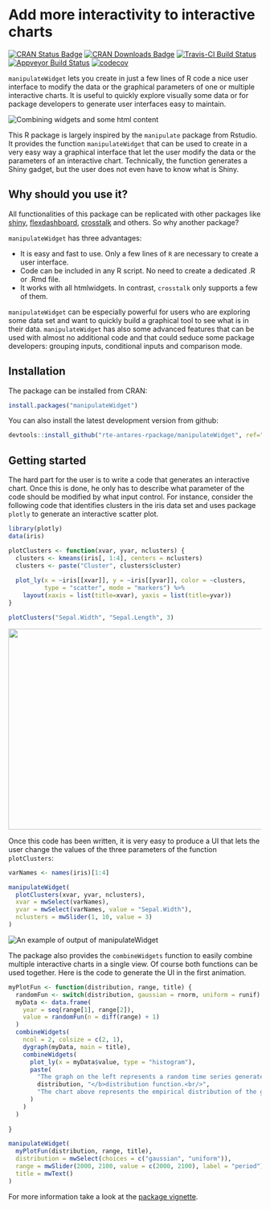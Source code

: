 Add more interactivity to interactive charts
================

[![CRAN Status Badge](http://www.r-pkg.org/badges/version/manipulateWidget)](http://cran.r-project.org/package=manipulateWidget) [![CRAN Downloads Badge](https://cranlogs.r-pkg.org/badges/manipulateWidget)](http://cran.r-project.org/package=manipulateWidget) [![Travis-CI Build Status](https://travis-ci.org/rte-antares-rpackage/manipulateWidget.svg?branch=master)](https://travis-ci.org/rte-antares-rpackage/manipulateWidget) [![Appveyor Build Status](https://ci.appveyor.com/api/projects/status/6y3tdofl0nk7oc4g/branch/master?svg=true)](https://ci.appveyor.com/project/rte-antares-rpackage/manipulatewidget/branch/master)
[![codecov](https://codecov.io/gh/rte-antares-rpackage/manipulateWidget/branch/master/graph/badge.svg)](https://codecov.io/gh/rte-antares-rpackage/manipulateWidget)


`manipulateWidget` lets you create in just a few lines of R code a nice user interface to modify the data or the graphical parameters of one or multiple interactive charts. It is useful to quickly explore visually some data or for package developers to generate user interfaces easy to maintain.

![Combining widgets and some html content](vignettes/fancy-example.gif)

This R package is largely inspired by the `manipulate` package from Rstudio. It provides the function `manipulateWidget` that can be used to create in a very easy way a graphical interface that let the user modify the data or the parameters of an interactive chart. Technically, the function generates a Shiny gadget, but the user does not even have to know what is Shiny.

Why should you use it?
----------------------

All functionalities of this package can be replicated with other packages like [shiny](https://shiny.rstudio.com/), [flexdashboard](http://rmarkdown.rstudio.com/flexdashboard/), [crosstalk](http://rstudio.github.io/crosstalk/) and others. So why another package?

`manipulateWidget` has three advantages:

-   It is easy and fast to use. Only a few lines of `R` are necessary to create a user interface.
-   Code can be included in any R script. No need to create a dedicated .R or .Rmd file.
-   It works with all htmlwidgets. In contrast, `crosstalk` only supports a few of them.

`manipulateWidget` can be especially powerful for users who are exploring some data set and want to quickly build a graphical tool to see what is in their data. `manipulateWidget` has also some advanced features that can be used with almost no additional code and that could seduce some package developers: grouping inputs, conditional inputs and comparison mode.

Installation
------------

The package can be installed from CRAN:

``` r
install.packages("manipulateWidget")
```

You can also install the latest development version from github:

``` r
devtools::install_github("rte-antares-rpackage/manipulateWidget", ref="develop")
```

Getting started
---------------

The hard part for the user is to write a code that generates an interactive chart. Once this is done, he only has to describe what parameter of the code should be modified by what input control. For instance, consider the following code that identifies clusters in the iris data set and uses package `plotly` to generate an interactive scatter plot.

``` r
library(plotly)
data(iris)

plotClusters <- function(xvar, yvar, nclusters) {
  clusters <- kmeans(iris[, 1:4], centers = nclusters)
  clusters <- paste("Cluster", clusters$cluster)
  
  plot_ly(x = ~iris[[xvar]], y = ~iris[[yvar]], color = ~clusters,
          type = "scatter", mode = "markers") %>% 
    layout(xaxis = list(title=xvar), yaxis = list(title=yvar))
}

plotClusters("Sepal.Width", "Sepal.Length", 3)
```

<img src="README_files/figure-markdown_github/kmeans-1.png" width="600" height="400" />

Once this code has been written, it is very easy to produce a UI that lets the user change the values of the three parameters of the function `plotClusters`:

``` r
varNames <- names(iris)[1:4]

manipulateWidget(
  plotClusters(xvar, yvar, nclusters),
  xvar = mwSelect(varNames),
  yvar = mwSelect(varNames, value = "Sepal.Width"),
  nclusters = mwSlider(1, 10, value = 3)
)
```

![An example of output of manipulateWidget](vignettes/example-kmeans.gif)

The package also provides the `combineWidgets` function to easily combine multiple interactive charts in a single view. Of course both functions can be used together. Here is the code to generate the UI in the first animation.

``` r
myPlotFun <- function(distribution, range, title) {
  randomFun <- switch(distribution, gaussian = rnorm, uniform = runif)
  myData <- data.frame(
    year = seq(range[1], range[2]),
    value = randomFun(n = diff(range) + 1)
  )
  combineWidgets(
    ncol = 2, colsize = c(2, 1),
    dygraph(myData, main = title),
    combineWidgets(
      plot_ly(x = myData$value, type = "histogram"),
      paste(
        "The graph on the left represents a random time series generated using a <b>",
        distribution, "</b>distribution function.<br/>",
        "The chart above represents the empirical distribution of the generated values."
      )
    )
  )
  
}

manipulateWidget(
  myPlotFun(distribution, range, title),
  distribution = mwSelect(choices = c("gaussian", "uniform")),
  range = mwSlider(2000, 2100, value = c(2000, 2100), label = "period"),
  title = mwText()
)
```

For more information take a look at the [package vignette](https://cran.r-project.org/web/packages/manipulateWidget/vignettes/manipulateWidgets.html).

